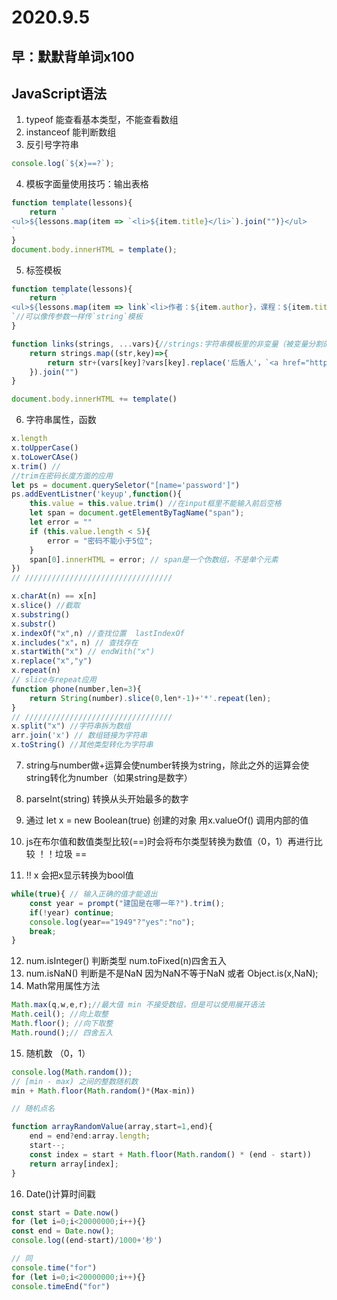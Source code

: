 # 2020.9.5

## 早：默默背单词x100

## JavaScript语法

1. typeof 能查看基本类型，不能查看数组
2. instanceof 能判断数组
3. 反引号字符串

```js
console.log(`${x}==?`);
```

4. 模板字面量使用技巧：输出表格

```js
function template(lessons){
    return `
<ul>${lessons.map(item => `<li>${item.title}</li>`).join("")}</ul>
`
}
document.body.innerHTML = template();
```

5. 标签模板

```js
function template(lessons){
    return `
<ul>${lessons.map(item => link`<li>作者：${item.author}，课程：${item.title}</li>`).join("")}</ul>
`//可以像传参数一样传`string`模板
}

function links(strings, ...vars){//strings:字符串模板里的非变量（被变量分割的），vars:所有变量，可以用vars.x访问
    return strings.map((str,key)=>{
        return str+(vars[key]?vars[key].replace('后盾人'，`<a href="http://baidu.com>后盾人</a>"`):"")
    }).join("")
}

document.body.innerHTML += template()
```

6. 字符串属性，函数

```js
x.length
x.toUpperCase()
x.toLowerCAse()
x.trim() //
//trim在密码长度方面的应用
let ps = document.querySeletor("[name='password']")
ps.addEventListner('keyup',function(){
    this.value = this.value.trim() //在input框里不能输入前后空格
    let span = document.getElementByTagName("span");
    let error = ""
    if (this.value.length < 5){
        error = "密码不能小于5位";
    }
    span[0].innerHTML = error; // span是一个伪数组，不是单个元素
})
// /////////////////////////////////

x.charAt(n) == x[n]
x.slice() //截取
x.substring()
x.substr()
x.indexOf("x",n) //查找位置  lastIndexOf
x.includes("x"，n) // 查找存在
x.startWith("x") // endWith("x")
x.replace("x","y")
x.repeat(n)
// slice与repeat应用
function phone(number,len=3){
    return String(number).slice(0,len*-1)+'*'.repeat(len);
}
// /////////////////////////////////
x.split("x") //字符串拆为数组
arr.join('x') // 数组链接为字符串
x.toString() //其他类型转化为字符串
```

7. string与number做+运算会使number转换为string，除此之外的运算会使string转化为number（如果string是数字）
8. parseInt(string) 转换从头开始最多的数字

9. 通过 let x = new Boolean(true) 创建的对象 用x.valueOf() 调用内部的值
10. js在布尔值和数值类型比较(==)时会将布尔类型转换为数值（0，1）再进行比较 ！！垃圾 ==
11. !! x 会把x显示转换为bool值

```js
while(true){ // 输入正确的值才能退出
    const year = prompt("建国是在哪一年?").trim();
    if(!year) continue;
    console.log(year=="1949"?"yes":"no");
    break;
}
```

12. num.isInteger() 判断类型 num.toFixed(n)四舍五入
13. num.isNaN() 判断是不是NaN 因为NaN不等于NaN 或者 Object.is(x,NaN);
14. Math常用属性方法

```js
Math.max(q,w,e,r);//最大值 min 不接受数组，但是可以使用展开语法
Math.ceil(); //向上取整
Math.floor(); //向下取整
Math.round();// 四舍五入
```

15. 随机数 （0，1）

```js
console.log(Math.random());
// [min - max) 之间的整数随机数
min + Math.floor(Math.random()*(Max-min))

// 随机点名

function arrayRandomValue(array,start=1,end){
    end = end?end:array.length;
    start--;
    const index = start + Math.floor(Math.random() * (end - start))
    return array[index];
}

```

16. Date()计算时间戳

```js
const start = Date.now()
for (let i=0;i<20000000;i++){}
const end = Date.now();
console.log((end-start)/1000+'秒')

// 同
console.time("for")
for (let i=0;i<20000000;i++){}
console.timeEnd("for")
```

